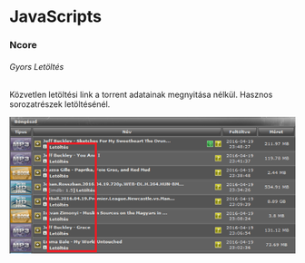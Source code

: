 # JavaScripts
### Ncore
######       Gyors Letöltés
Közvetlen letöltési link a torrent adatainak megnyitása nélkül. Hasznos sorozatrészek letöltésénél.

![alt text](https://raw.githubusercontent.com/Soresu/Others/master/Images/JavaScripts/Ncore/NcoreGYL.png "Példa 1")
